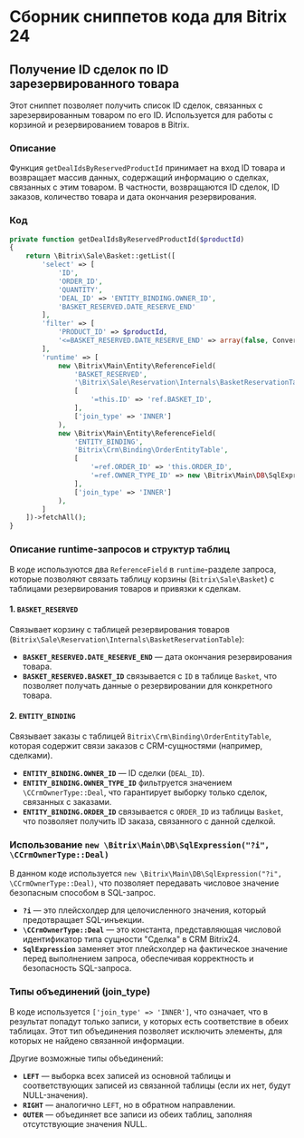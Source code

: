 # Сборник сниппетов кода для Bitrix 24

## Получение ID сделок по ID зарезервированного товара

Этот сниппет позволяет получить список ID сделок, связанных с зарезервированным товаром по его ID. Используется для работы с корзиной и резервированием товаров в Bitrix.

### Описание

Функция `getDealIdsByReservedProductId` принимает на вход ID товара и возвращает массив данных, содержащий информацию о сделках, связанных с этим товаром. В частности, возвращаются ID сделок, ID заказов, количество товара и дата окончания резервирования.

### Код

```php
private function getDealIdsByReservedProductId($productId)
{
    return \Bitrix\Sale\Basket::getList([
        'select' => [
            'ID',
            'ORDER_ID',
            'QUANTITY',
            'DEAL_ID' => 'ENTITY_BINDING.OWNER_ID',
            'BASKET_RESERVED.DATE_RESERVE_END'
        ],
        'filter' => [
            'PRODUCT_ID' => $productId,
            '<=BASKET_RESERVED.DATE_RESERVE_END' => array(false, ConvertTimeStamp(false, "FULL"))
        ],
        'runtime' => [
            new \Bitrix\Main\Entity\ReferenceField(
                'BASKET_RESERVED',
                '\Bitrix\Sale\Reservation\Internals\BasketReservationTable',
                [
                    '=this.ID' => 'ref.BASKET_ID',
                ],
                ['join_type' => 'INNER']
            ),
            new \Bitrix\Main\Entity\ReferenceField(
                'ENTITY_BINDING',
                'Bitrix\Crm\Binding\OrderEntityTable',
                [
                    '=ref.ORDER_ID' => 'this.ORDER_ID',
                    '=ref.OWNER_TYPE_ID' => new \Bitrix\Main\DB\SqlExpression("?i", \CCrmOwnerType::Deal),
                ],
                ['join_type' => 'INNER']
            ),
        ]
    ])->fetchAll();
}

```

### Описание runtime-запросов и структур таблиц

В коде используются два `ReferenceField` в `runtime`-разделе запроса, которые позволяют связать таблицу корзины (`Bitrix\Sale\Basket`) с таблицами резервирования товаров и привязки к сделкам.

#### 1. `BASKET_RESERVED`
Связывает корзину с таблицей резервирования товаров (`Bitrix\Sale\Reservation\Internals\BasketReservationTable`):
- **`BASKET_RESERVED.DATE_RESERVE_END`** — дата окончания резервирования товара.
- **`BASKET_RESERVED.BASKET_ID`** связывается с `ID` в таблице `Basket`, что позволяет получать данные о резервировании для конкретного товара.

#### 2. `ENTITY_BINDING`
Связывает заказы с таблицей `Bitrix\Crm\Binding\OrderEntityTable`, которая содержит связи заказов с CRM-сущностями (например, сделками).
- **`ENTITY_BINDING.OWNER_ID`** — ID сделки (`DEAL_ID`).
- **`ENTITY_BINDING.OWNER_TYPE_ID`** фильтруется значением `\CCrmOwnerType::Deal`, что гарантирует выборку только сделок, связанных с заказами.
- **`ENTITY_BINDING.ORDER_ID`** связывается с `ORDER_ID` из таблицы `Basket`, что позволяет получить ID заказа, связанного с данной сделкой.

### Использование `new \Bitrix\Main\DB\SqlExpression("?i", \CCrmOwnerType::Deal)`

В данном коде используется `new \Bitrix\Main\DB\SqlExpression("?i", \CCrmOwnerType::Deal)`, что позволяет передавать числовое значение безопасным способом в SQL-запрос.

- **`?i`** — это плейсхолдер для целочисленного значения, который предотвращает SQL-инъекции.
- **`\CCrmOwnerType::Deal`** — это константа, представляющая числовой идентификатор типа сущности "Сделка" в CRM Bitrix24.
- **`SqlExpression`** заменяет этот плейсхолдер на фактическое значение перед выполнением запроса, обеспечивая корректность и безопасность SQL-запроса.

### Типы объединений (join_type)

В коде используется `['join_type' => 'INNER']`, что означает, что в результат попадут только записи, у которых есть соответствие в обеих таблицах. Этот тип объединения позволяет исключить элементы, для которых не найдено связанной информации.

Другие возможные типы объединений:
- **`LEFT`** — выборка всех записей из основной таблицы и соответствующих записей из связанной таблицы (если их нет, будут NULL-значения).
- **`RIGHT`** — аналогично `LEFT`, но в обратном направлении.
- **`OUTER`** — объединяет все записи из обеих таблиц, заполняя отсутствующие значения NULL.

